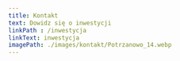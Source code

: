 ```yaml
---
title: Kontakt
text: Dowidz się o inwestycji
linkPath : /inwestycja
linkText: inwestycja
imagePath: ./images/kontakt/Potrzanowo_14.webp
---
```

